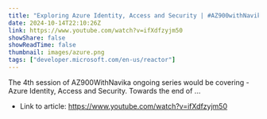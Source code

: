 ```yaml
---
title: "Exploring Azure Identity, Access and Security | #AZ900withNavika"
date: 2024-10-14T22:10:26Z
link: https://www.youtube.com/watch?v=ifXdfzyjm50
showShare: false
showReadTime: false
thumbnail: images/azure.png
tags: ["developer.microsoft.com/en-us/reactor"]
---
```

The 4th session of AZ900WithNavika ongoing series would be covering - Azure Identity, Access and Security. Towards the end of ...

- Link to article: https://www.youtube.com/watch?v=ifXdfzyjm50